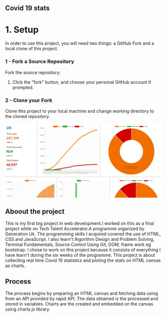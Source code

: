 ## Covid 19 stats

# 1. Setup
In order to use this project, you will need two things: a GitHub Fork and a local clone of this project.

### 1 - Fork a Source Repository
Fork the source repository:
   1. Click the "fork" button, and choose your personal GitHub account if prompted.

### 2 - Clone your Fork
Clone this project to your local machine and change working directory to the cloned repository.

![Image](./img/Capture.JPG)



## Aboout the project
This is my first big project in web development.I worked on this as a final project while on Tech Talent Accelerator.A programme organized by Generation Uk. The programming skills I acquired covered the use of HTML, CSS and JavaScript. I also learn't Algorithm Design and Problem Solving, Terminal Fundamentals, Source Control Using Git, DOM, frame work eg bootstrap. I chose to work on this project because it consists of everything I have learn't during the six weeks of the programme. This project is about collecting real time Covid 19 statistics and ploting the stats on HTML canvas as charts.



## Process
The process begins by preparing an HTML canvas and fetching data using from an API provided by rapid API. The data obtained is the processed and stored in variables. Charts are the created and embedded on the canvas using charts.js library.  


